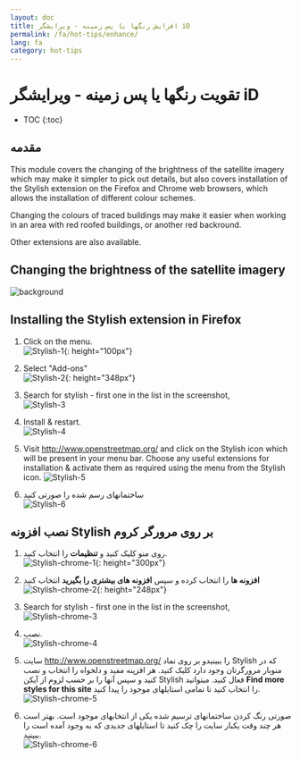 ```yaml
---
layout: doc
title: افزایش رنگها یا پس زمینه - ویرایشگر iD
permalink: /fa/hot-tips/enhance/
lang: fa
category: hot-tips
---
```


تقویت رنگها یا پس زمینه - ویرایشگر iD 
============

- TOC
{:toc}

مقدمه
------------

This module covers the changing of the brightness of the satellite imagery which may make it simpler to pick out details, but also covers installation of the Stylish extension on the Firefox and Chrome web browsers, which allows the installation of different colour schemes.  

Changing the colours of traced buildings may make it easier when working in an area with red roofed buildings, or another red backround.  

Other extensions are also available. 

Changing the brightness of the satellite imagery
--------------------------------------------------

![background][]

Installing the Stylish extension in Firefox  
-------------------------------------------

1.  Click on the menu.  
![Stylish-1]{: height="100px"}

2.  Select "Add-ons"  
![Stylish-2]{: height="348px"}

3.  Search for stylish - first one in the list in the screenshot,  
![Stylish-3][]

4.  Install & restart.  
![Stylish-4][]

5.  Visit <http://www.openstreetmap.org/> and click on the Stylish icon which will be present in your menu bar. Choose any useful extensions for installation & activate them as required using the menu from the Stylish icon.
![Stylish-5][]

6.  ساختمانهای رسم شده را صورتی کنید  
![Stylish-6][]


نصب افزونه Stylish بر روی مرورگر کروم  
-------------------------------------------

1. روی منو کلیک کنید و **تنظیمات** را انتخاب کنید.  
![Stylish-chrome-1]{: height="300px"}

2.  **افزونه ها** را انتخاب کرده و سپس **افزونه های بیشتری را بگیرید** انتخاب کنید  
![Stylish-chrome-2]{: height="248px"}

3.  Search for stylish - first one in the list in the screenshot,  
![Stylish-chrome-3][]

4. نصب.  
![Stylish-chrome-4][]

5.  سایت <http://www.openstreetmap.org/> را ببینیدو بر روی نماد Stylish که در منوبار مرورگرتان وجود دارد کلیک کنید. هر افزپنه مفید و دلخواه را انتخاب و نصب کنید و سپس آنها را بر حسب لزوم از آیکن Stylish فعال کنید. میتوانید **Find more styles for this site** را انتخاب کنید تا تمامی استایلهای موجود را پیدا کنید.  
![Stylish-chrome-5][]

6. صورتی رنگ کردن ساختمانهای ترسیم شده یکی از انتخابهای موجود است. بهتر است هر چند وقت یکبار سایت را چک کنید تا استایلهای جدیدی که به وجود آمده است را ببینید.   
![Stylish-chrome-6][]



[background]:/images/hot-tips/background.gif
[Stylish-1]:/images/hot-tips/Stylish-1.png
[Stylish-2]:/images/hot-tips/Stylish-2.png
[Stylish-3]:/images/hot-tips/Stylish-3.png
[Stylish-4]:/images/hot-tips/Stylish-4.png
[Stylish-5]:/images/hot-tips/Stylish-5.png
[Stylish-6]:/images/hot-tips/HOT-purple-buildings.png
[Stylish-chrome-1]:/images/hot-tips/chrome_1-settings.png
[Stylish-chrome-2]:/images/hot-tips/chrome_2-extensions.png
[Stylish-chrome-3]:/images/hot-tips/chrome_3-stylish.png
[Stylish-chrome-4]:/images/hot-tips/chrome_4-stylish-add.png
[Stylish-chrome-5]:/images/hot-tips/chrome_5-more-styles.png
[Stylish-chrome-6]:/images/hot-tips/chrome_6-purple-stylish.png